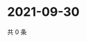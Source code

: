 # 2021-09-30

共 0 条

<!-- BEGIN WEIBO -->
<!-- 最后更新时间 Thu Sep 30 2021 02:09:37 GMT+0800 (China Standard Time) -->

<!-- END WEIBO -->
